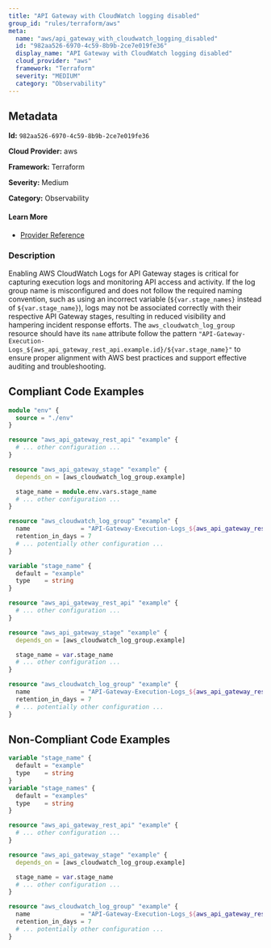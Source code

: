 ```yaml
---
title: "API Gateway with CloudWatch logging disabled"
group_id: "rules/terraform/aws"
meta:
  name: "aws/api_gateway_with_cloudwatch_logging_disabled"
  id: "982aa526-6970-4c59-8b9b-2ce7e019fe36"
  display_name: "API Gateway with CloudWatch logging disabled"
  cloud_provider: "aws"
  framework: "Terraform"
  severity: "MEDIUM"
  category: "Observability"
---
```

## Metadata

**Id:** `982aa526-6970-4c59-8b9b-2ce7e019fe36`

**Cloud Provider:** aws

**Framework:** Terraform

**Severity:** Medium

**Category:** Observability

#### Learn More

 - [Provider Reference](https://registry.terraform.io/providers/hashicorp/aws/latest/docs/resources/api_gateway_stage#managing-the-api-logging-cloudwatch-log-group)

### Description

 Enabling AWS CloudWatch Logs for API Gateway stages is critical for capturing execution logs and monitoring API access and activity. If the log group name is misconfigured and does not follow the required naming convention, such as using an incorrect variable (`${var.stage_names}` instead of `${var.stage_name}`), logs may not be associated correctly with their respective API Gateway stages, resulting in reduced visibility and hampering incident response efforts. The `aws_cloudwatch_log_group` resource should have its `name` attribute follow the pattern `"API-Gateway-Execution-Logs_${aws_api_gateway_rest_api.example.id}/${var.stage_name}"` to ensure proper alignment with AWS best practices and support effective auditing and troubleshooting.


## Compliant Code Examples
```terraform
module "env" {
  source = "./env"
}

resource "aws_api_gateway_rest_api" "example" {
  # ... other configuration ...
}

resource "aws_api_gateway_stage" "example" {
  depends_on = [aws_cloudwatch_log_group.example]

  stage_name = module.env.vars.stage_name
  # ... other configuration ...
}

resource "aws_cloudwatch_log_group" "example" {
  name              = "API-Gateway-Execution-Logs_${aws_api_gateway_rest_api.example.id}/${module.env.vars.stage_name}"
  retention_in_days = 7
  # ... potentially other configuration ...
}

```

```terraform
variable "stage_name" {
  default = "example"
  type    = string
}

resource "aws_api_gateway_rest_api" "example" {
  # ... other configuration ...
}

resource "aws_api_gateway_stage" "example" {
  depends_on = [aws_cloudwatch_log_group.example]

  stage_name = var.stage_name
  # ... other configuration ...
}

resource "aws_cloudwatch_log_group" "example" {
  name              = "API-Gateway-Execution-Logs_${aws_api_gateway_rest_api.example.id}/${var.stage_name}"
  retention_in_days = 7
  # ... potentially other configuration ...
}

```
## Non-Compliant Code Examples
```terraform
variable "stage_name" {
  default = "example"
  type    = string
}
variable "stage_names" {
  default = "examples"
  type    = string
}

resource "aws_api_gateway_rest_api" "example" {
  # ... other configuration ...
}

resource "aws_api_gateway_stage" "example" {
  depends_on = [aws_cloudwatch_log_group.example]

  stage_name = var.stage_name
  # ... other configuration ...
}

resource "aws_cloudwatch_log_group" "example" {
  name              = "API-Gateway-Execution-Logs_${aws_api_gateway_rest_api.example.id}/${var.stage_names}"
  retention_in_days = 7
  # ... potentially other configuration ...
}

```